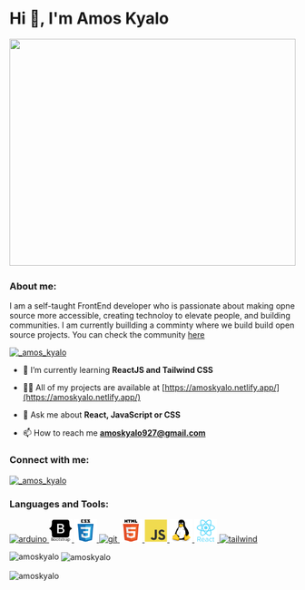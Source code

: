 <h1 align="start">Hi 👋, I'm Amos Kyalo</h1>

<img height ="400px" width="100%" object-fit="cover" src="https://camo.githubusercontent.com/8bf6f6d78abc81fcf9c49f10649423e73ea44bc248e83aaae8759d401c829a84/68747470733a2f2f70687973696373677572756b756c2e66696c65732e776f726470726573732e636f6d2f323031392f30322f6368617261637465722d312e676966" />
<h3 align="start">About me:</h3>
<p>I am a self-taught FrontEnd developer who is passionate about making opne source more accessible, creating technoloy to elevate people, and building communities. I am currently buillding a comminty where we build build open source projects. You can check the community <a href="https://savannahsilica.netlify.app/">here</a> </p>

<p align="left"> <a href="https://twitter.com/_amos_kyalo" target="blank"><img src="https://img.shields.io/twitter/follow/_amos_kyalo?logo=twitter&style=for-the-badge" alt="_amos_kyalo" /></a> </p>

- 🌱 I’m currently learning **ReactJS and Tailwind CSS**

- 👨‍💻 All of my projects are available at [https://amoskyalo.netlify.app/](https://amoskyalo.netlify.app/)

- 💬 Ask me about **React, JavaScript or CSS**

- 📫 How to reach me **amoskyalo927@gmail.com**

<h3 align="left">Connect with me:</h3>
<p align="left">
<a href="https://twitter.com/_amos_kyalo" target="blank"><img align="center" src="https://raw.githubusercontent.com/rahuldkjain/github-profile-readme-generator/master/src/images/icons/Social/twitter.svg" alt="_amos_kyalo" height="30" width="40" /></a>
</p>

<h3 align="left" display="flex" gap="2rem">Languages and Tools:</h3>
<p align="left"> <a href="https://www.arduino.cc/" target="_blank" rel="noreferrer"> <img src="https://cdn.worldvectorlogo.com/logos/arduino-1.svg" alt="arduino" width="40" height="40"/> </a> <a href="https://getbootstrap.com" target="_blank" rel="noreferrer"> <img src="https://raw.githubusercontent.com/devicons/devicon/master/icons/bootstrap/bootstrap-plain-wordmark.svg" alt="bootstrap" width="40" height="40"/> </a> <a href="https://www.w3schools.com/css/" target="_blank" rel="noreferrer"> <img src="https://raw.githubusercontent.com/devicons/devicon/master/icons/css3/css3-original-wordmark.svg" alt="css3" width="40" height="40"/> </a> <a href="https://git-scm.com/" target="_blank" rel="noreferrer"> <img src="https://www.vectorlogo.zone/logos/git-scm/git-scm-icon.svg" alt="git" width="40" height="40"/> </a> <a href="https://www.w3.org/html/" target="_blank" rel="noreferrer"> <img src="https://raw.githubusercontent.com/devicons/devicon/master/icons/html5/html5-original-wordmark.svg" alt="html5" width="40" height="40"/> </a> <a href="https://developer.mozilla.org/en-US/docs/Web/JavaScript" target="_blank" rel="noreferrer"> <img src="https://raw.githubusercontent.com/devicons/devicon/master/icons/javascript/javascript-original.svg" alt="javascript" width="40" height="40"/> </a> <a href="https://www.linux.org/" target="_blank" rel="noreferrer"> <img src="https://raw.githubusercontent.com/devicons/devicon/master/icons/linux/linux-original.svg" alt="linux" width="40" height="40"/> </a> <a href="https://reactjs.org/" target="_blank" rel="noreferrer"> <img src="https://raw.githubusercontent.com/devicons/devicon/master/icons/react/react-original-wordmark.svg" alt="react" width="40" height="40"/> </a> <a href="https://tailwindcss.com/" target="_blank" rel="noreferrer"> <img src="https://www.vectorlogo.zone/logos/tailwindcss/tailwindcss-icon.svg" alt="tailwind" width="40" height="40"/> </a> </p>

<p><img align="left" src="https://github-readme-stats.vercel.app/api/top-langs?username=amoskyalo&show_icons=true&locale=en&layout=compact" alt="amoskyalo" /></p>

<p margin-top="1rem">&nbsp;<img align="center" src="https://github-readme-stats.vercel.app/api?username=amoskyalo&show_icons=true&locale=en" alt="amoskyalo" /></p>

<p><img align="center" src="https://github-readme-streak-stats.herokuapp.com/?user=amoskyalo&" alt="amoskyalo" /></p>
